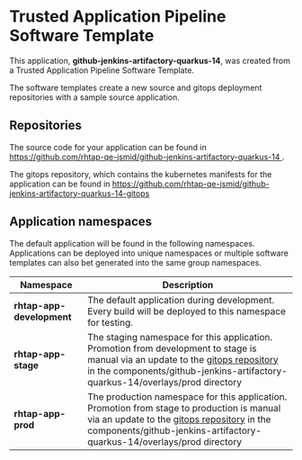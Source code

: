 # Trusted Application Pipeline Software Template

This application, **github-jenkins-artifactory-quarkus-14**, was created from a Trusted Application Pipeline Software Template.

The software templates create a new source and gitops deployment repositories with a sample source application. 

## Repositories

The source code for your application can be found in [https://github.com/rhtap-qe-jsmid/github-jenkins-artifactory-quarkus-14 ](https://github.com/rhtap-qe-jsmid/github-jenkins-artifactory-quarkus-14 ).
 
The gitops repository, which contains the kubernetes manifests for the application can be found in 
[https://github.com/rhtap-qe-jsmid/github-jenkins-artifactory-quarkus-14-gitops ](https://github.com/rhtap-qe-jsmid/github-jenkins-artifactory-quarkus-14-gitops ) 

## Application namespaces 

The default application will be found in the following namespaces. Applications can be deployed into unique namespaces or multiple software templates can also bet generated into the same group namespaces.  

|  Namespace   |  Description   |  
| -------- | -------- |   
| **rhtap-app-development** | The default application during development. Every build will be deployed to this namespace for testing. | 
| **rhtap-app-stage** | The staging namespace for this application. Promotion from development to stage is manual via an update to the [gitops repository](https://github.com/rhtap-qe-jsmid/github-jenkins-artifactory-quarkus-14-gitops ) in the components/github-jenkins-artifactory-quarkus-14/overlays/prod directory |  
| **rhtap-app-prod** | The production namespace for this application. Promotion from stage to production is manual via an update to the [gitops repository](https://github.com/rhtap-qe-jsmid/github-jenkins-artifactory-quarkus-14-gitops ) in the components/github-jenkins-artifactory-quarkus-14/overlays/prod directory | 